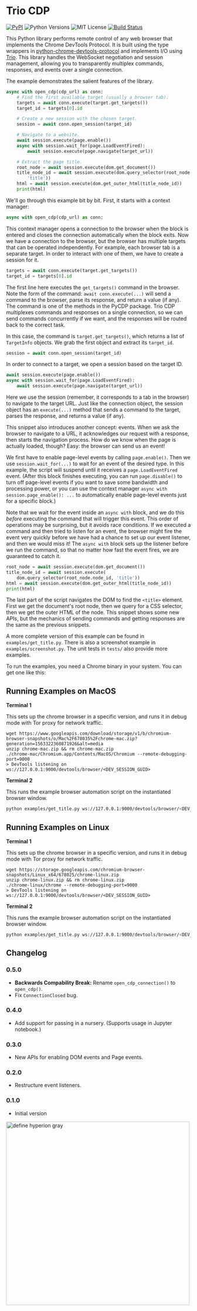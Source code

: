 # Trio CDP

[![PyPI](https://img.shields.io/pypi/v/trio-chrome-devtools-protocol.svg)](https://pypi.org/project/trio-chrome-devtools-protocol/)
![Python Versions](https://img.shields.io/pypi/pyversions/trio-chrome-devtools-protocol)
![MIT License](https://img.shields.io/github/license/HyperionGray/trio-chrome-devtools-protocol.svg)
[![Build Status](https://img.shields.io/travis/com/HyperionGray/trio-chrome-devtools-protocol.svg?branch=master)](https://travis-ci.com/HyperionGray/trio-chrome-devtools-protocol)

This Python library performs remote control of any web browser that implements
the Chrome DevTools Protocol. It is built using the type wrappers in
[python-chrome-devtools-protocol](https://py-cdp.readthedocs.io) and implements
I/O using [Trio](https://trio.readthedocs.io/). This library handles the
WebSocket negotiation and session management, allowing you to transparently
multiplex commands, responses, and events over a single connection.

The example demonstrates the salient features of the library.

```python
async with open_cdp(cdp_url) as conn:
    # Find the first available target (usually a browser tab).
    targets = await conn.execute(target.get_targets())
    target_id = targets[0].id

    # Create a new session with the chosen target.
    session = await conn.open_session(target_id)

    # Navigate to a website.
    await session.execute(page.enable())
    async with session.wait_for(page.LoadEventFired):
        await session.execute(page.navigate(target_url))

    # Extract the page title.
    root_node = await session.execute(dom.get_document())
    title_node_id = await session.execute(dom.query_selector(root_node.node_id,
        'title'))
    html = await session.execute(dom.get_outer_html(title_node_id))
    print(html)
```

We'll go through this example bit by bit. First, it starts with a context
manager:

```python
async with open_cdp(cdp_url) as conn:
```

This context manager opens a connection to the browser when the block is entered
and closes the connection automatically when the block exits. Now we have a
connection to the browser, but the browser has multiple targets that can be
operated independently. For example, each browser tab is a separate target. In
order to interact with one of them, we have to create a session for it.

```python
targets = await conn.execute(target.get_targets())
target_id = targets[0].id
```

The first line here executes the `get_targets()` command in the browser. Note
the form of the command: `await conn.execute(...)` will send a command to the
browser, parse its response, and return a value (if any). The command is one of
the methods in the PyCDP package. Trio CDP multiplexes commands and responses on
a single connection, so we can send commands concurrently if we want, and the
responses will be routed back to the correct task.

In this case, the command is `target.get_targets()`, which returns a list of
`TargetInfo` objects. We grab the first object and extract its `target_id`.

```python
session = await conn.open_session(target_id)
```

In order to connect to a target, we open a session based on the target ID.

```python
await session.execute(page.enable())
async with session.wait_for(page.LoadEventFired):
    await session.execute(page.navigate(target_url))
```

Here we use the session (remember, it corresponds to a tab in the browser) to
navigate to the target URL. Just like the connection object, the session object
has an `execute(...)` method that sends a command to the target, parses the
response, and returns a value (if any).

This snippet also introduces another concept: events. When we ask the browser to
navigate to a URL, it acknowledges our request with a response, then starts the
navigation process. How do we know when the page is actually loaded, though?
Easy: the browser can send us an event!

We first have to enable page-level events by calling `page.enable()`. Then we
use `session.wait_for(...)` to wait for an event of the desired type. In this
example, the script will suspend until it receives a `page.LoadEventFired`
event. (After this block finishes executing, you can run `page.disable()` to
turn off page-level events if you want to save some bandwidth and processing
power, or you can use the context manager `async with session.page_enable(): ...`
to automatically enable page-level events just for a specific block.)

Note that we wait for the event inside an `async with` block, and we do this
_before_ executing the command that will trigger this event. This order of
operations may be surprising, but it avoids race conditions. If we executed a
command and then tried to listen for an event, the browser might fire the event
very quickly before we have had a chance to set up our event listener, and then
we would miss it! The `async with` block sets up the listener before we run the
command, so that no matter how fast the event fires, we are guaranteed to catch
it.

```python
root_node = await session.execute(dom.get_document())
title_node_id = await session.execute(
    dom.query_selector(root_node.node_id, 'title'))
html = await session.execute(dom.get_outer_html(title_node_id))
print(html)
```

The last part of the script navigates the DOM to find the `<title>` element.
First we get the document's root node, then we query for a CSS selector, then
we get the outer HTML of the node. This snippet shows some new APIs, but the
mechanics of sending commands and getting responses are the same as the previous
snippets.

A more complete version of this example can be found in `examples/get_title.py`.
There is also a screenshot example in `examples/screenshot.py`. The unit tests
in `tests/` also provide more examples.

To run the examples, you need a Chrome binary in your system. You can get one like this:

## Running Examples on MacOS

**Terminal 1**

This sets up the chrome browser in a specific version, and runs it in debug mode with Tor proxy for network traffic.

```
wget https://www.googleapis.com/download/storage/v1/b/chromium-browser-snapshots/o/Mac%2F678035%2Fchrome-mac.zip?generation=1563322360871926&alt=media
unzip chrome-mac.zip && rm chrome-mac.zip
./chrome-mac/Chromium.app/Contents/MacOS/Chromium --remote-debugging-port=9000
> DevTools listening on ws://127.0.0.1:9000/devtools/browser/<DEV_SESSION_GUID>
```

**Terminal 2**

This runs the example browser automation script on the instantiated browser window.

```bash
python examples/get_title.py ws://127.0.0.1:9000/devtools/browser/<DEV_SESSION_GUID> https://hyperiongray.com
```

## Running Examples on Linux

**Terminal 1**

This sets up the chrome browser in a specific version, and runs it in debug mode with Tor proxy for network traffic.

```
wget https://storage.googleapis.com/chromium-browser-snapshots/Linux_x64/678025/chrome-linux.zip
unzip chrome-linux.zip && rm chrome-linux.zip
./chrome-linux/chrome --remote-debugging-port=9000
> DevTools listening on ws://127.0.0.1:9000/devtools/browser/<DEV_SESSION_GUID>
```

**Terminal 2**

This runs the example browser automation script on the instantiated browser window.

```bash
python examples/get_title.py ws://127.0.0.1:9000/devtools/browser/<DEV_SESSION_GUID> https://hyperiongray.com
```

## Changelog

### 0.5.0

* **Backwards Compability Break:** Rename `open_cdp_connection()` to `open_cdp()`.
* Fix `ConnectionClosed` bug.

### 0.4.0

* Add support for passing in a nursery. (Supports usage in Jupyter notebook.)

### 0.3.0

* New APIs for enabling DOM events and Page events.

### 0.2.0

* Restructure event listeners.

### 0.1.0

* Initial version

<a href="https://www.hyperiongray.com/?pk_campaign=github&pk_kwd=trio-cdp"><img alt="define hyperion gray" width="500px" src="https://hyperiongray.s3.amazonaws.com/define-hg.svg"></a>
